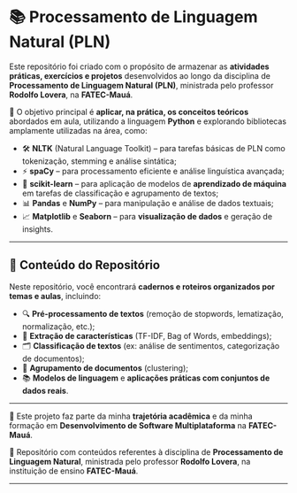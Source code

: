 # 📚 Processamento de Linguagem Natural (PLN)

Este repositório foi criado com o propósito de armazenar as **atividades práticas, exercícios e projetos** desenvolvidos ao longo da disciplina de **Processamento de Linguagem Natural (PLN)**, ministrada pelo professor **Rodolfo Lovera**, na **FATEC-Mauá**.

🎯 O objetivo principal é **aplicar, na prática, os conceitos teóricos** abordados em aula, utilizando a linguagem **Python** e explorando bibliotecas amplamente utilizadas na área, como:

- 🛠️ **NLTK** (Natural Language Toolkit) – para tarefas básicas de PLN como tokenização, stemming e análise sintática;
- ⚡ **spaCy** – para processamento eficiente e análise linguística avançada;
- 🤖 **scikit-learn** – para aplicação de modelos de **aprendizado de máquina** em tarefas de classificação e agrupamento de textos;
- 📊 **Pandas** e **NumPy** – para manipulação e análise de dados textuais;
- 📈 **Matplotlib** e **Seaborn** – para **visualização de dados** e geração de insights.

---

## 📑 Conteúdo do Repositório

Neste repositório, você encontrará **cadernos e roteiros organizados por temas e aulas**, incluindo:

- 🔍 **Pré-processamento de textos** (remoção de stopwords, lematização, normalização, etc.);
- 🧮 **Extração de características** (TF-IDF, Bag of Words, embeddings);
- 🗂️ **Classificação de textos** (ex: análise de sentimentos, categorização de documentos);
- 🧠 **Agrupamento de documentos** (clustering);
- 📚 **Modelos de linguagem** e **aplicações práticas com conjuntos de dados reais**.

---

🚀 Este projeto faz parte da minha **trajetória acadêmica** e da minha formação em **Desenvolvimento de Software Multiplataforma** na **FATEC-Mauá**.

📌 Repositório com conteúdos referentes à disciplina de **Processamento de Linguagem Natural**, ministrada pelo professor **Rodolfo Lovera**, na instituição de ensino **FATEC-Mauá**.

---
